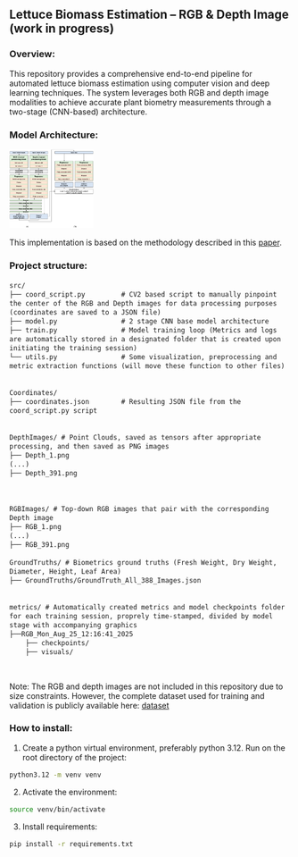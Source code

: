## <b> Lettuce Biomass Estimation – RGB & Depth Image (work in progress)</b>

### <b> Overview:</b>
This repository provides a comprehensive end-to-end pipeline for automated lettuce biomass estimation using computer vision and deep learning techniques. The system leverages both RGB and depth image modalities to achieve accurate plant biometry measurements through a two-stage (CNN-based) architecture.


### <b> Model Architecture: </b>
<img src="notebooks_tests/images/model_arch.png" alt="Architecture Diagram" width="30%">

This implementation is based on the methodology described in this [paper](https://www.mdpi.com/1424-8220/22/15/5499).

### <b> Project structure: </b>
```
src/
├── coord_script.py         # CV2 based script to manually pinpoint the center of the RGB and Depth images for data processing purposes (coordinates are saved to a JSON file)
├── model.py                # 2 stage CNN base model architecture
├── train.py                # Model training loop (Metrics and logs are automatically stored in a designated folder that is created upon initiating the training session)
└── utils.py                # Some visualization, preprocessing and metric extraction functions (will move these function to other files)


Coordinates/
├── coordinates.json        # Resulting JSON file from the coord_script.py script


DepthImages/ # Point Clouds, saved as tensors after appropriate processing, and then saved as PNG images 
├── Depth_1.png 
(...) 
├── Depth_391.png  



RGBImages/ # Top-down RGB images that pair with the corresponding Depth image
├── RGB_1.png 
(...) 
├── RGB_391.png

GroundTruths/ # Biometrics ground truths (Fresh Weight, Dry Weight, Diameter, Height, Leaf Area)
├── GroundTruths/GroundTruth_All_388_Images.json


metrics/ # Automatically created metrics and model checkpoints folder for each training session, proprely time-stamped, divided by model stage with accompanying graphics
├──RGB_Mon_Aug_25_12:16:41_2025
    ├── checkpoints/
    ├── visuals/



```
Note: The RGB and depth images are not included in this repository due to size constraints. However, the complete dataset used for training and validation is publicly available here: [dataset](link)

### How to install:

1) Create a python virtual environment, preferably python 3.12. Run on the root directory of the project:
```bash
python3.12 -m venv venv
```

2) Activate the environment:
```bash
source venv/bin/activate
```

3) Install requirements:
```bash
pip install -r requirements.txt
```
